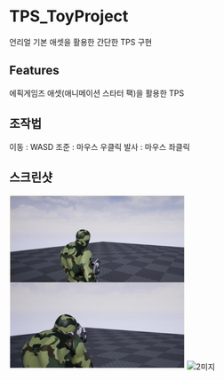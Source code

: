 
# TPS_ToyProject
언리얼 기본 애셋을 활용한 간단한 TPS 구현


## Features
에픽게임즈 애셋(애니메이션 스타터 팩)을 활용한 TPS

## 조작법
이동 :  WASD
조준 : 마우스 우클릭
발사 : 마우스 좌클릭

## 스크린샷
![이미지](./images/스샷1.png)
![2미지](./images/스샷2.gif)
